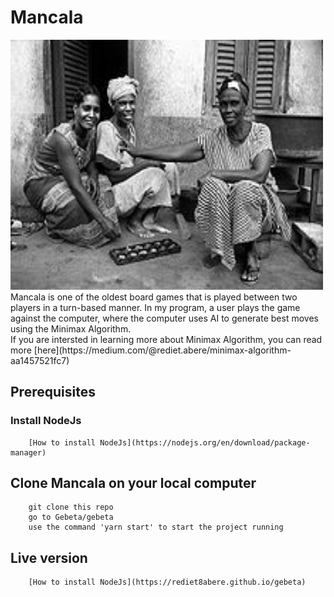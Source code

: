 # Mancala
<img src="public/images/AwaleMancala.jpg" width="500" height="400" />
Mancala is one of the oldest board games that is played between two players in a turn-based manner. In my program, a user plays the game against the computer, where the computer uses AI to generate best moves using the Minimax Algorithm.
<br/>
If you are intersted in learning more about Minimax Algorithm, you can read more [here](https://medium.com/@rediet.abere/minimax-algorithm-aa1457521fc7)


## Prerequisites
  ### Install NodeJs
        [How to install NodeJs](https://nodejs.org/en/download/package-manager)
## Clone Mancala on your local computer 
        git clone this repo
        go to Gebeta/gebeta 
        use the command 'yarn start' to start the project running
## Live version
        [How to install NodeJs](https://rediet8abere.github.io/gebeta)
       
